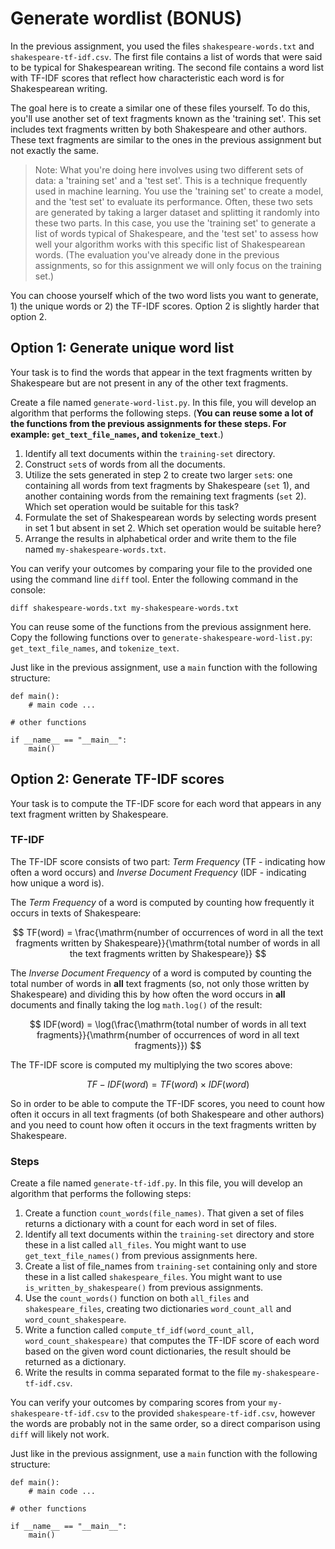 # Generate wordlist (BONUS)

In the previous assignment, you used the files `shakespeare-words.txt` and `shakespeare-tf-idf.csv`. The first file contains a list of words that were said to be typical for Shakespearean writing. The second file contains a word list with TF-IDF scores that reflect how characteristic each word is for Shakespearean writing.

The goal here is to create a similar one of these files yourself. To do this, you'll use another set of text fragments known as the 'training set'. This set includes text fragments written by both Shakespeare and other authors. These text fragments are similar to the ones in the previous assignment but not exactly the same.

> Note: What you're doing here involves using two different sets of data: a 'training set' and a 'test set'. This is a technique frequently used in machine learning. You use the 'training set' to create a model, and the 'test set' to evaluate its performance. Often, these two sets are generated by taking a larger dataset and splitting it randomly into these two parts. In this case, you use the 'training set' to generate a list of words typical of Shakespeare, and the 'test set' to assess how well your algorithm works with this specific list of Shakespearean words. (The evaluation you've already done in the previous assignments, so for this assignment we will only focus on the training set.)

You can choose yourself which of the two word lists you want to generate, 1) the unique words or 2) the TF-IDF scores. Option 2 is slightly harder that option 2.

## Option 1: Generate unique word list

Your task is to find the words that appear in the text fragments written by Shakespeare but are not present in any of the other text fragments.


Create a file named `generate-word-list.py`. In this file, you will develop an algorithm that performs the following steps. (**You can reuse some a lot of the functions from the previous assignments for these steps. For example: `get_text_file_names`, and `tokenize_text`**.)

1. Identify all text documents within the `training-set` directory.
2. Construct `set`s of words from all the documents.
3. Utilize the sets generated in step 2 to create two larger `set`s: one containing all words from text fragments by Shakespeare (`set` 1), and another containing words from the remaining text fragments (`set` 2). Which set operation would be suitable for this task?
4. Formulate the set of Shakespearean words by selecting words present in set 1 but absent in set 2. Which set operation would be suitable here?
5. Arrange the results in alphabetical order and write them to the file named `my-shakespeare-words.txt`.

You can verify your outcomes by comparing your file to the provided one using the command line `diff` tool. Enter the following command in the console:

```
diff shakespeare-words.txt my-shakespeare-words.txt
```

You can reuse some of the functions from the previous assignment here. Copy the following functions over to `generate-shakespeare-word-list.py`: `get_text_file_names`, and `tokenize_text`.

Just like in the previous assignment, use a `main` function with the following structure:

```
def main():
    # main code ...

# other functions

if __name__ == "__main__":
    main()
```

## Option 2: Generate TF-IDF scores

Your task is to compute the TF-IDF score for each word that appears in any text fragment written by Shakespeare.

### TF-IDF

The TF-IDF score consists of two part: _Term Frequency_ (TF - indicating how often a word occurs) and _Inverse Document Frequency_ (IDF - indicating how unique a word is).

The _Term Frequency_ of a word is computed by counting how frequently it occurs in texts of Shakespeare:

$$
TF(word) = \frac{\mathrm{number of occurrences of word in all the text fragments written by Shakespeare}}{\mathrm{total number of words in all the text fragments written by Shakespeare}}
$$

The _Inverse Document Frequency_ of a word is computed by counting the total number of words in **all** text fragments (so, not only those written by Shakespeare) and dividing this by how often the word occurs in **all** documents and finally taking the log `math.log()` of the result:

$$
IDF(word) = \log(\frac{\mathrm{total number of words in all text fragments}}{\mathrm{number of occurrences of word in all text fragments}})
$$  

The TF-IDF score is computed my multiplying the two scores above:

$$
TF-IDF(word) = TF(word) \times IDF(word)
$$

So in order to be able to compute the TF-IDF scores, you need to count how often it occurs in all text fragments (of both Shakespeare and other authors) and you need to count how often it occurs in the text fragments written by Shakespeare.

### Steps

Create a file named `generate-tf-idf.py`. In this file, you will develop an algorithm that performs the following steps:

1. Create a function `count_words(file_names)`. That given a set of files returns a dictionary with a count for each word in set of files.
2. Identify all text documents within the `training-set` directory and store these in a list called `all_files`. You might want to use `get_text_file_names()` from previous assignments here.
3. Create a list of file_names from `training-set` containing only and store these in a list called `shakespeare_files`. You might want to use `is_written_by_shakespeare()` from previous assignments.
5. Use the `count_words()` function on both `all_files` and `shakespeare_files`, creating two dictionaries `word_count_all` and `word_count_shakespeare`.
6. Write a function called `compute_tf_idf(word_count_all, word_count_shakespeare)` that computes the TF-IDF score of each word based on the given word count dictionaries, the result should be returned as a dictionary.
7. Write the results in comma separated format to the file `my-shakespeare-tf-idf.csv`.

You can verify your outcomes by comparing scores from your `my-shakespeare-tf-idf.csv` to the provided `shakespeare-tf-idf.csv`, however the words are probably not in the same order, so a direct comparison using `diff` will likely not work.

Just like in the previous assignment, use a `main` function with the following structure:

```
def main():
    # main code ...

# other functions

if __name__ == "__main__":
    main()
```
